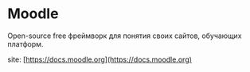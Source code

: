 # Moodle

Open-source free фреймворк для понятия своих сайтов, обучающих платформ.&#x20;

site: [https://docs.moodle.org](https://docs.moodle.org)
